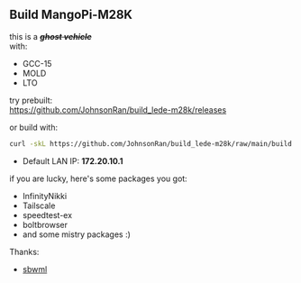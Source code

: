 ## Build MangoPi-M28K
this is a ***~~ghost vehicle~~***  
with: 
- GCC-15
- MOLD
- LTO

try prebuilt:  
https://github.com/JohnsonRan/build_lede-m28k/releases

or build with:
```bash
curl -skL https://github.com/JohnsonRan/build_lede-m28k/raw/main/build.sh | bash
```
- Default LAN IP: **172.20.10.1**

if you are lucky, here's some packages you got:
- InfinityNikki
- Tailscale
- speedtest-ex
- boltbrowser  
- and some mistry packages :)

Thanks:
- [sbwml](https://github.com/sbwml)